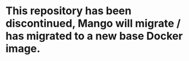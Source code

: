 
# This repository has been discontinued, Mango will migrate / has migrated to a new base Docker image.


